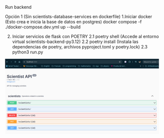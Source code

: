 Run backend

Opción 1 (Sin scientists-database-services en dockerfile)
1.Iniciar docker (Esto crea e inicia la base de datos en postgres)
docker compose -f ./docker-compose.dev.yml up --build

2. Iniciar servicios de flask con POETRY
2.1 poetry shell (Accede al entorno virtual scientists-backend-py3.12)
2.2 poetry install  (Instala las dependencias de poetry, archivos pyproject.toml y poetry.lock)
2.3 python3 run.py 

![Swagger endPoints](./app/utils/swagger.png "Swagger")



